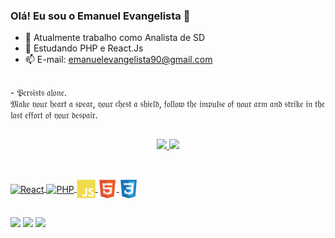 ### Olá! Eu sou o Emanuel Evangelista 👋

- 🔭 Atualmente trabalho como Analista de SD
- 🌱 Estudando PHP e React.Js 
- 📫 E-mail: emanuelevangelista90@gmail.com

##

<div>
  <p>- 𝔓𝔢𝔯𝔰𝔦𝔰𝔱𝔰 𝔞𝔩𝔬𝔫𝔢. <br>
𝔐𝔞𝔨𝔢 𝔶𝔬𝔲𝔯 𝔥𝔢𝔞𝔯𝔱 𝔞 𝔰𝔭𝔢𝔞𝔯, 𝔶𝔬𝔲𝔯 𝔠𝔥𝔢𝔰𝔱 𝔞 𝔰𝔥𝔦𝔢𝔩𝔡, 𝔣𝔬𝔩𝔩𝔬𝔴 𝔱𝔥𝔢 𝔦𝔪𝔭𝔲𝔩𝔰𝔢 𝔬𝔣 𝔶𝔬𝔲𝔯 𝔞𝔯𝔪 𝔞𝔫𝔡 𝔰𝔱𝔯𝔦𝔨𝔢 𝔦𝔫 𝔱𝔥𝔢 𝔩𝔞𝔰𝔱 𝔢𝔣𝔣𝔬𝔯𝔱 𝔬𝔣 𝔶𝔬𝔲𝔯 𝔡𝔢𝔰𝔭𝔞𝔦𝔯.
  </p>
</div>

##

<div align="center">
  <a href="https://github.com/ElBigas">
  <img height="180em" src="https://github-readme-stats.vercel.app/api?username=ElBigas&show_icons=true&theme=dark&include_all_commits=true&count_private=true"/>
  <img height="180em" src="https://github-readme-stats.vercel.app/api/top-langs/?username=ElBigas&layout=compact&langs_count=7&theme=dark"/>
</div>

##
<div style="display: inline_block">
  <br>
  <img align="center" alt="React" height="30" src="https://upload.wikimedia.org/wikipedia/commons/a/a7/React-icon.svg">
  <img align="center" alt="PHP" height="30" src="https://logodownload.org/wp-content/uploads/2016/10/php-logo.png">
  <img align="center" alt="Js" height="30" src="https://raw.githubusercontent.com/devicons/devicon/master/icons/javascript/javascript-plain.svg">
  <img align="center" alt="HTML" height="30" src="https://raw.githubusercontent.com/devicons/devicon/master/icons/html5/html5-original.svg">
  <img align="center" alt="CSS" height="30" src="https://raw.githubusercontent.com/devicons/devicon/master/icons/css3/css3-original.svg">
</div>

##

<div> 
  <a href="https://instagram.com/manuevang" target="_blank"><img src="https://img.shields.io/badge/-Instagram-%23E4405F?style=for-the-badge&logo=instagram&logoColor=white" target="_blank"></a>
<a href = "mailto:emanuelevangelista90@gmail.com"><img src="https://img.shields.io/badge/-Gmail-%23333?style=for-the-badge&logo=gmail&logoColor=white" target="_blank"></a>
  <a href="https://www.linkedin.com/in/emanuel-evangelista-87778a204/" target="_blank"><img src="https://img.shields.io/badge/-LinkedIn-%230077B5?style=for-the-badge&logo=linkedin&logoColor=white" target="_blank"></a>
</div>
